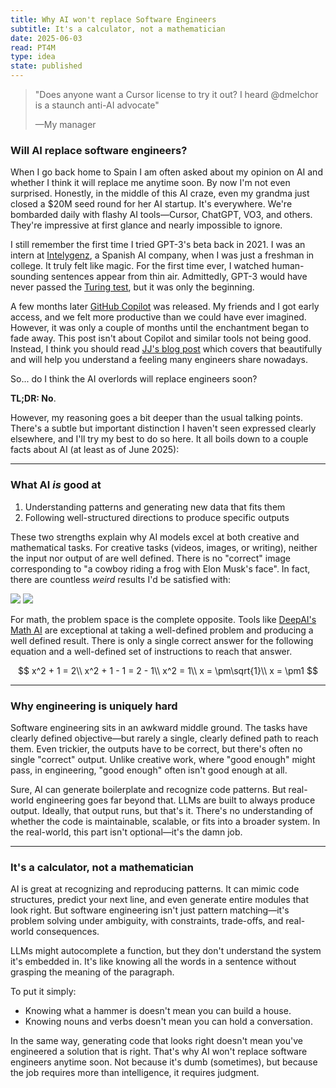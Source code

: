 ```yaml
---
title: Why AI won't replace Software Engineers
subtitle: It's a calculator, not a mathematician
date: 2025-06-03
read: PT4M
type: idea
state: published
---
```


> "Does anyone want a Cursor license to try it out? I heard @dmelchor is a
> staunch anti-AI advocate"
>
> —My manager

### Will AI replace software engineers?

When I go back home to Spain I am often asked about my opinion on AI and
whether I think it will replace me anytime soon. By now I'm not even surprised.
Honestly, in the middle of this AI craze, even my grandma just closed a $20M
seed round for her AI startup. It's everywhere. We're bombarded daily with
flashy AI tools—Cursor, ChatGPT, VO3, and others. They're impressive at first
glance and nearly impossible to ignore.

I still remember the first time I tried GPT-3's beta back in 2021. I was
an intern at [Intelygenz](https://intelygenz.com/), a Spanish AI company, when
I was just a freshman in college. It truly felt like magic. For the first time
ever, I watched human-sounding sentences appear from thin air. Admittedly,
GPT-3 would have never passed the [Turing
test](https://en.wikipedia.org/wiki/Turing_test), but it was only the
beginning.

A few months later [GitHub Copilot](https://github.com/features/copilot) was
released. My friends and I got early access, and we felt more productive than
we could have ever imagined. However, it was only a couple of months until the
enchantment began to fade away. This post isn't about Copilot and similar tools
not being good. Instead, I think you should read [JJ's blog
post](https://deplet.ing/the-copilot-delusion/) which covers that beautifully
and will help you understand a feeling many engineers share nowadays.

So... do I think the AI overlords will replace engineers soon?

**TL;DR: No**.

However, my reasoning goes a bit deeper than the usual talking points. There's
a subtle but important distinction I haven't seen expressed clearly elsewhere,
and I'll try my best to do so here. It all boils down to a couple facts about
AI (at least as of June 2025):

---

### What AI _is_ good at

1. Understanding patterns and generating new data that fits them
2. Following well-structured directions to produce specific outputs

These two strengths explain why AI models excel at both creative and
mathematical tasks. For creative tasks (videos, images, or writing), neither
the input nor output of are well defined. There is no "correct" image
corresponding to "a cowboy riding a frog with Elon Musk's face". In fact, there
are countless _weird_ results I'd be satisfied with:

<div class="flex justify-center">
    <div class="grid grid-cols-2 gap-4 w-full lg:w-3/4">
        <img class="w-full" src="/blog/why_ai_wont_replace_swes/musk_frog.png" />
        <img class="w-full" src="/blog/why_ai_wont_replace_swes/musk_frog2.png" />
    </div>
</div>

For math, the problem space is the complete opposite. Tools like [DeepAI's
Math AI](https://deepai.org/chat/mathematics) are exceptional at taking a
well-defined problem and producing a well defined result. There is only a
single correct answer for the following equation and a well-defined set of
instructions to reach that answer.

$$
x^2 + 1 = 2\\
x^2 + 1 - 1 = 2 - 1\\
x^2 = 1\\
x = \pm\sqrt{1}\\
x = \pm1
$$

---

### Why engineering is uniquely hard

Software engineering sits in an awkward middle ground. The tasks have
clearly defined objective—but rarely a single, clearly defined path to reach
them. Even trickier, the outputs have to be correct, but there's often no
single "correct" output. Unlike creative work, where "good enough" might pass,
in engineering, "good enough" often isn't good enough at all.

Sure, AI can generate boilerplate and recognize code patterns. But real-world
engineering goes far beyond that. LLMs are built to always produce output.
Ideally, that output runs, but that's it. There's no understanding of whether
the code is maintainable, scalable, or fits into a broader system. In the
real-world, this part isn't optional—it's the damn job.

---

### It's a calculator, not a mathematician

AI is great at recognizing and reproducing patterns. It can mimic
code structures, predict your next line, and even generate entire modules that
look right. But software engineering isn't just pattern matching—it's
problem solving under ambiguity, with constraints, trade-offs, and real-world
consequences.

LLMs might autocomplete a function, but they don't
understand the system it's embedded in. It's like knowing all the words in a
sentence without grasping the meaning of the paragraph.

To put it simply:

- Knowing what a hammer is doesn't mean you can build a house.
- Knowing nouns and verbs doesn't mean you can hold a conversation.

In the same way, generating code that looks right doesn't mean you've
engineered a solution that is right. That's why AI won't replace software
engineers anytime soon. Not because it's dumb (sometimes), but because the job
requires more than intelligence, it requires judgment.
